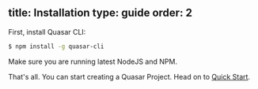 title: Installation
type: guide
order: 2
---

First, install  Quasar CLI:
``` bash
$ npm install -g quasar-cli
```

Make sure you are running latest NodeJS and NPM.

That's all. You can start creating a Quasar Project. Head on to [Quick Start](quick-start.html).
